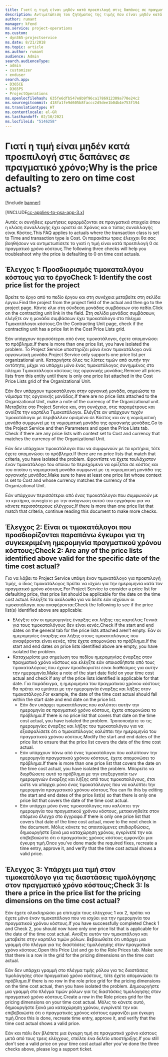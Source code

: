 ```yaml
---
title: Γιατί η τιμή είναι μηδέν κατά προεπιλογή στις δαπάνες σε πραγματικό χρόνο;
description: Αντιμετώπιση του ζητήματος της τιμής που είναι μηδέν κατά προεπιλογή στον πραγματικό χρόνο κόστους.
author: rumant
manager: kfend
ms.service: project-operations
ms.custom:
- dyn365-projectservice
ms.date: 8/21/2018
ms.topic: article
ms.author: rumant
audience: Admin
search.audienceType:
- admin
- customizer
- enduser
search.app:
- D365CE
- D365PS
- ProjectOperations
ms.openlocfilehash: 635fe6dfb547e8b9f96ca1786912309a770e24c2
ms.sourcegitcommit: 418fa1fe9d605b8faccc2d5dee1b04b4e753f194
ms.translationtype: HT
ms.contentlocale: el-GR
ms.lasthandoff: 02/10/2021
ms.locfileid: "5146258"
---
```

# <a name="why-is-the-price-defaulting-to-zero-on-time-cost-actuals"></a><span data-ttu-id="5740d-103">Γιατί η τιμή είναι μηδέν κατά προεπιλογή στις δαπάνες σε πραγματικό χρόνο;</span><span class="sxs-lookup"><span data-stu-id="5740d-103">Why is the price defaulting to zero on time cost actuals?</span></span>

[!include [banner](../includes/psa-now-project-operations.md)]

[!INCLUDE[cc-applies-to-psa-app-3.x](../includes/cc-applies-to-psa-app-3x.md)]

<span data-ttu-id="5740d-104">Αυτές οι συνήθεις ερωτήσεις εφαρμόζονται σε πραγματικά στοιχεία όπου η κλάση συναλλαγής έχει οριστεί σε Χρόνος και ο τύπος συναλλαγής είναι Κόστος.</span><span class="sxs-lookup"><span data-stu-id="5740d-104">This FAQ applies to actuals where the transaction class is set to Time and transaction type is Cost.</span></span> <span data-ttu-id="5740d-105">Οι παρακάτω τρεις έλεγχοι θα σας βοηθήσουν να αντιμετωπίσετε το γιατί η τιμή είναι κατά προεπιλογή 0 σε πραγματικό χρόνο κόστους.</span><span class="sxs-lookup"><span data-stu-id="5740d-105">The following three checks will help you troubleshoot why the price is defaulting to 0 on time cost actuals.</span></span>
 
## <a name="check-1-identify-the-cost-price-list-for-the-project"></a><span data-ttu-id="5740d-106">Έλεγχος 1: Προσδιορισμός τιμοκαταλόγου κόστους για το έργο</span><span class="sxs-lookup"><span data-stu-id="5740d-106">Check 1: Identify the cost price list for the project</span></span>

<span data-ttu-id="5740d-107">Βρείτε το έργο από το πεδίο έργου και στη συνέχεια μεταβείτε στη σελίδα έργου.</span><span class="sxs-lookup"><span data-stu-id="5740d-107">Find the project from the project field of the actual and then go to the project page.</span></span> <span data-ttu-id="5740d-108">Κάντε κλικ στη σύνδεση μονάδας συμβάσεων στο πεδίο.</span><span class="sxs-lookup"><span data-stu-id="5740d-108">Click on the contracting unit link in the field.</span></span> <span data-ttu-id="5740d-109">Στη σελίδα μονάδας συμβάσεων, ελέγξτε αν η μονάδα συμβάσεων έχει τιμοκατάλογο στο πλέγμα Τιμοκατάλογοι κόστους.</span><span class="sxs-lookup"><span data-stu-id="5740d-109">On the Contracting Unit page, check if the contracting unit has a price list in the Cost Price Lists grid.</span></span>

<span data-ttu-id="5740d-110">Εάν υπάρχουν περισσότεροι από ένας τιμοκατάλογοι, έχετε απομονώσει το πρόβλημα.</span><span class="sxs-lookup"><span data-stu-id="5740d-110">If there is more than one price list, you have isolated the problem.</span></span> <span data-ttu-id="5740d-111">Το Project Service υποστηρίζει μόνο έναν τιμοκατάλογο ανά οργανωτική μονάδα.</span><span class="sxs-lookup"><span data-stu-id="5740d-111">Project Service only supports one price list per organizational unit.</span></span> <span data-ttu-id="5740d-112">Καταργήστε όλες τις λίστες τιμών από αυτήν την οντότητα, μέχρι να υπάρχει μόνο ένας τιμοκατάλογος συνημμένος στο πλέγμα Τιμοκατάλογοι κόστους της οργανικής μονάδας.</span><span class="sxs-lookup"><span data-stu-id="5740d-112">Remove all prices lists from this entity until there is only one price list attached in the Cost Price Lists grid of the Organizational Unit.</span></span>

<span data-ttu-id="5740d-113">Εάν δεν υπάρχουν τιμοκατάλογοι στην οργανική μονάδα, σημειώστε το νόμισμα της οργανικής μονάδας.</span><span class="sxs-lookup"><span data-stu-id="5740d-113">If there are no price lists attached to the Organizational Unit, make a note of the currency of the Organizational unit.</span></span> <span data-ttu-id="5740d-114">Μεταβείτε στο Project Service και, στη συνέχεια, στις παραμέτρους και ανοίξτε την καρτέλα Τιμοκατάλογοι. Ελέγξτε αν υπάρχουν τυχόν τιμοκατάλογοι με περιβάλλον ορισμένο σε Κόστος και αν η νομισματική μονάδα συμφωνεί με τη νομισματική μονάδα της οργανικής μονάδας.</span><span class="sxs-lookup"><span data-stu-id="5740d-114">Go to the Project Service and then Parameters and open the Price Lists tab. Check if there are any price lists with context set to Cost and currency that matches the currency of the Organizational Unit.</span></span>
 
<span data-ttu-id="5740d-115">Εάν δεν υπάρχουν τιμοκατάλογοι που να συμφωνούν με τα κριτήρια, τότε έχετε απομονώσει το πρόβλημα.</span><span class="sxs-lookup"><span data-stu-id="5740d-115">If there are no price lists that match that criteria, you have isolated the problem.</span></span> <span data-ttu-id="5740d-116">Φροντίστε να έχετε τουλάχιστον έναν τιμοκατάλογο του οποίου το περιεχόμενο να ορίζεται σε κόστος και του οποίου η νομισματική μονάδα συμφωνεί με τη νομισματική μονάδα της οργανικής μονάδας.</span><span class="sxs-lookup"><span data-stu-id="5740d-116">Make sure to have at least one price list whose context is set to Cost and whose currency matches the currency of the Organizational Unit.</span></span>

<span data-ttu-id="5740d-117">Εάν υπάρχουν περισσότεροι από ένας τιμοκατάλογοι που συμφωνούν με τα κριτήρια, συνεχίστε με την ανάγνωση αυτού του εγγράφου για να κάνετε περισσότερους ελέγχους.</span><span class="sxs-lookup"><span data-stu-id="5740d-117">If there is more than one price list that match that criteria, continue reading this document to make more checks.</span></span>

## <a name="check-2-are-any-of-the-price-lists-identified-above-valid-for-the-specific-date-of-the-time-cost-actual"></a><span data-ttu-id="5740d-118">Έλεγχος 2: Είναι οι τιμοκατάλογοι που προσδιορίζονται παραπάνω έγκυροι για τη συγκεκριμένη ημερομηνία πραγματικού χρόνου κόστους;</span><span class="sxs-lookup"><span data-stu-id="5740d-118">Check 2: Are any of the price lists identified above valid for the specific date of the time cost actual?</span></span>

<span data-ttu-id="5740d-119">Για να λάβει το Project Service υπόψη έναν τιμοκατάλογο για προεπιλογή τιμής, ο ίδιος τιμοκατάλογος πρέπει να ισχύει για την ημερομηνία κατά τον πραγματικό χρόνο κόστους.</span><span class="sxs-lookup"><span data-stu-id="5740d-119">For Project Service to consider a price list for defaulting price, that price list should be applicable for the date on the time cost actual.</span></span> <span data-ttu-id="5740d-120">Ελέγξτε τα ακόλουθα για να δείτε εάν ισχύουν οι τιμοκατάλογοι που αναφέρονται:</span><span class="sxs-lookup"><span data-stu-id="5740d-120">Check the following to see if the price list(s) identified above are applicable:</span></span>

- <span data-ttu-id="5740d-121">Ελέγξτε εάν οι ημερομηνίες έναρξης και λήξης της καρτέλας Γενικά για τους τιμοκαταλόγους δεν είναι κενές.</span><span class="sxs-lookup"><span data-stu-id="5740d-121">Check if the start and end dates on the general tab for the price lists attached aren’t empty.</span></span> <span data-ttu-id="5740d-122">Εάν οι ημερομηνίες έναρξης και λήξης στους τιμοκαταλόγους που αναφέρονται είναι κενές, τότε έχετε απομονώσει το πρόβλημα.</span><span class="sxs-lookup"><span data-stu-id="5740d-122">If the start and end dates on price lists identified above are empty, you have isolated the problem.</span></span> 
- <span data-ttu-id="5740d-123">Καταχωρίστε μια σημείωση του πεδίου ημερομηνίας έναρξης στον πραγματικό χρόνο κόστους και ελέγξτε εάν οποιοσδήποτε από τους τιμοκαταλόγους που έχουν προσδιοριστεί είναι διαθέσιμος για αυτήν την ημερομηνία.</span><span class="sxs-lookup"><span data-stu-id="5740d-123">Make a note of the start date field on your time cost actual and check if any of the price lists identified is applicable for that date.</span></span> <span data-ttu-id="5740d-124">Για παράδειγμα, η ημερομηνία του πραγματικού χρόνου κόστους θα πρέπει να εμπίπτει με την ημερομηνία έναρξης και λήξης στον τιμοκατάλογο.</span><span class="sxs-lookup"><span data-stu-id="5740d-124">For example, the date of the time cost actual should fall within the start date and end date on the price list.</span></span> 
    - <span data-ttu-id="5740d-125">Εάν δεν υπάρχει τιμοκατάλογος που καλύπτει αυτήν την ημερομηνία σε πραγματικό χρόνο κόστους, έχετε απομονώσει το πρόβλημα.</span><span class="sxs-lookup"><span data-stu-id="5740d-125">If there is no price list that covers that date on the time cost actual, you have isolated the problem.</span></span> <span data-ttu-id="5740d-126">Τροποποιήστε το τις ημερομηνίες έναρξης και λήξης του τιμοκαταλόγου για να εξασφαλίσετε ότι ο τιμοκατάλογος καλύπτει την ημερομηνία του πραγματικού χρόνου κόστους.</span><span class="sxs-lookup"><span data-stu-id="5740d-126">Modify the start and end dates of the price list to ensure that the price list covers the date of the time cost actual.</span></span> 
    - <span data-ttu-id="5740d-127">Εάν υπάρχουν πάνω από ένας τιμοκατάλογοι που καλύπτουν την ημερομηνία πραγματικού χρόνου κόστους, έχετε απομονώσει το πρόβλημα.</span><span class="sxs-lookup"><span data-stu-id="5740d-127">If there is more than one price list that covers the date on the time cost actual, you have isolated the problem.</span></span> <span data-ttu-id="5740d-128">Μπορείτε να διορθώσετε αυτό το πρόβλημα με την επεξεργασία των ημερομηνιών έναρξης και λήξης από τους τιμοκαταλόγους, έτσι ώστε να υπάρχει μόνο ένας τιμοκατάλογος που να καλύπτει την ημερομηνία πραγματικού χρόνου κόστους.</span><span class="sxs-lookup"><span data-stu-id="5740d-128">You can fix this by editing the start and end dates of the price list(s) so that there is only one price list that covers the date of the time cost actual.</span></span> 
    - <span data-ttu-id="5740d-129">Εάν υπάρχει μόνο ένας τιμοκατάλογος που καλύπτει την ημερομηνία του πραγματικού χρόνου κόστους, μετακινηθείτε στον επόμενο έλεγχο στο έγγραφο.</span><span class="sxs-lookup"><span data-stu-id="5740d-129">If there is only one price list that covers that date of the time cost actual, move to the next check in the document.</span></span>
<span data-ttu-id="5740d-130">Μόλις κάνετε τις απαιτούμενες επιδιορθώσεις, δημιουργήστε ξανά μια καταχώρηση χρόνου, εγκρίνετέ την και επιβεβαιώστε ότι ο πραγματικός χρόνος κόστους εμφανίζει μια έγκυρη τιμή.</span><span class="sxs-lookup"><span data-stu-id="5740d-130">Once you’ve done made the required fixes, recreate a time entry, approve it, and verify that the time cost actual shows a valid price.</span></span>

## <a name="check-3-is-there-a-price-in-the-price-list-for-the-pricing-dimensions-on-the-time-cost-actual"></a><span data-ttu-id="5740d-131">Έλεγχος 3: Υπάρχει μια τιμή στον τιμοκατάλογο για τις διαστάσεις τιμολόγησης στον πραγματικό χρόνο κόστους;</span><span class="sxs-lookup"><span data-stu-id="5740d-131">Check 3: Is there a price in the price list for the pricing dimensions on the time cost actual?</span></span>

<span data-ttu-id="5740d-132">Εάν έχετε ολοκληρώσει με επιτυχία τους ελέγχους 1 και 2, πρέπει να έχετε μόνο έναν τιμοκατάλογο που να ισχύει για την ημερομηνία του πραγματικού χρόνου κόστους.</span><span class="sxs-lookup"><span data-stu-id="5740d-132">If you have successfully completed Check 1 and Check 2, you should now have only one price list that is applicable for the date of the time cost actual.</span></span> <span data-ttu-id="5740d-133">Ανοίξτε αυτόν τον τιμοκατάλογο και μεταβείτε στην καρτέλα τιμών ρόλων. Βεβαιωθείτε ότι υπάρχει μια γραμμή στο πλέγμα για τις διαστάσεις τιμολόγησης στον πραγματικό χρόνο κόστους.</span><span class="sxs-lookup"><span data-stu-id="5740d-133">Open this Price List and go to the Role Prices tab. Make sure that there is a row in the grid for the pricing dimensions on the time cost actual.</span></span>

<span data-ttu-id="5740d-134">Εάν δεν υπάρχει γραμμή στο πλέγμα τιμής ρόλου για τις διαστάσεις τιμολόγησης στον πραγματικό χρόνο κόστους, τότε έχετε απομονώσει το πρόβλημα.</span><span class="sxs-lookup"><span data-stu-id="5740d-134">If there is no row in the role price grid for the pricing dimensions on the time cost actual, then you have isolated the problem.</span></span> <span data-ttu-id="5740d-135">Δημιουργήστε μια γραμμή στο πλέγμα τιμών ρόλων για τις διαστάσεις τιμολόγησης στον πραγματικό χρόνο κόστους.</span><span class="sxs-lookup"><span data-stu-id="5740d-135">Create a row in the Role prices grid for the pricing dimensions on your time cost actual.</span></span> <span data-ttu-id="5740d-136">Μόλις το κάνετε αυτό, δημιουργήστε ξανά μια καταχώρηση χρόνου, εγκρίνετέ την και επιβεβαιώστε ότι ο πραγματικός χρόνος κόστους εμφανίζει μια έγκυρη τιμή.</span><span class="sxs-lookup"><span data-stu-id="5740d-136">Once this is done, recreate time entry, approve it, and verify that the time cost actual shows a valid price.</span></span>
 
<span data-ttu-id="5740d-137">Εάν και πάλι δεν βλέπετε μια έγκυρη τιμή σε πραγματικό χρόνο κόστους μετά από τους τρεις ελέγχους, στείλτε ένα δελτίο υποστήριξης.</span><span class="sxs-lookup"><span data-stu-id="5740d-137">If you still don't see a valid price on your time cost actual after you’ve done the three checks above, please log a support ticket.</span></span>




